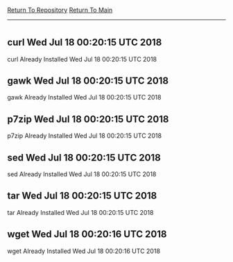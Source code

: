 [Return To Repository](https://github.com/deathbybandaid/piholeparser/)
[Return To Main](https://github.com/deathbybandaid/piholeparser/blob/master/RecentRunLogs/Mainlog.md)
____________________________________
# 
## curl Wed Jul 18 00:20:15 UTC 2018
curl Already Installed Wed Jul 18 00:20:15 UTC 2018
## gawk Wed Jul 18 00:20:15 UTC 2018
gawk Already Installed Wed Jul 18 00:20:15 UTC 2018
## p7zip Wed Jul 18 00:20:15 UTC 2018
p7zip Already Installed Wed Jul 18 00:20:15 UTC 2018
## sed Wed Jul 18 00:20:15 UTC 2018
sed Already Installed Wed Jul 18 00:20:15 UTC 2018
## tar Wed Jul 18 00:20:15 UTC 2018
tar Already Installed Wed Jul 18 00:20:15 UTC 2018
## wget Wed Jul 18 00:20:16 UTC 2018
wget Already Installed Wed Jul 18 00:20:16 UTC 2018

